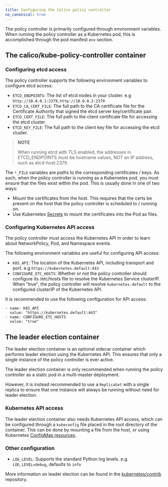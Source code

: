 ```yaml
---
title: Configuring the Calico policy controller
no_canonical: true
---
```


The policy controller is primarily configured through environment variables.  When running
the policy controller as a Kubernetes pod, this is accomplished through the pod manifest `env`
section.

## The calico/kube-policy-controller container

### Configuring etcd access

The policy controller supports the following environment variables to configure
etcd access:

* `ETCD_ENDPOINTS`: The list of etcd nodes in your cluster. e.g `http://10.0.0.1:2379,http://10.0.0.2:2379`
* `ETCD_CA_CERT_FILE`: The full path to the CA certificate file for the Certificate Authority that signed the etcd server key/certificate pair.
* `ETCD_CERT_FILE`: The full path to the client certificate file for accessing the etcd cluster.
* `ETCD_KEY_FILE`: The full path to the client key file for accessing the etcd cluster.

> **NOTE**
>
> When running etcd with TLS enabled, the addresses in ETCD_ENDPOINTS must be hostname values, NOT an IP address, such as etcd-host:2379.

The `*_FILE` variables are _paths_ to the corresponding certificates / keys.  As such, when the policy controller is running as a Kubernetes pod, you
must ensure that the files exist within the pod.  This is usually done in one of two ways:

* Mount the certificates from the host.  This requires that the certs be present on the host that the policy controller is scheduled to / running on.
* Use Kubernetes [Secrets](http://kubernetes.io/docs/user-guide/secrets/) to mount the certificates into the Pod as files.

### Configuring Kubernetes API access

The policy controller must access the Kubernetes API in order to learn about NetworkPolicy, Pod, and Namespace events.

The following environment variables are useful for configuring API access:

* `K8S_API`: The location of the Kubernetes API, including transport and port. e.g `https://kubernetes.default:443`
* `CONFIGURE_ETC_HOSTS`: Whether or not the policy controller should configure its /etc/hosts file to resolve the Kubernetes Service clusterIP.  When "true", the policy controller will resolve `kubernetes.default` to the configured clusterIP of the Kubernetes API.

It is recommended to use the following configuration for API access:

```
- name: K8S_API
  value: "https://kubernetes.default:443"
- name: CONFIGURE_ETC_HOSTS
  value: "true"
```

## The leader election container

The leader election container is an optional sidecar container which performs leader election using the Kubernetes API.
This ensures that only a single instance of the policy controller is ever active.

The leader election container is only recommended when running the policy controller as a static pod in a multi-master deployment.

However, it is instead recommended to use a `ReplicaSet` with a single replica to ensure that one instance
will always be running without need for leader election.

### Kubernetes API access

The leader election container also needs Kubernetes API access, which can be configured through a `kubeconfig` file placed in
the root directory of the container. This can be done by mounting a file from the host, or using Kubernetes [ConfigMap resources](http://kubernetes.io/docs/user-guide/configmap/).

### Other configuration

* `LOG_LEVEL`: Supports the standard Python log levels. e.g. `LOG_LEVEL=debug`, defaults to `info`

More information on leader election can be found in the [kubernetes/contrib](https://github.com/kubernetes/contrib/tree/master/election#simple-leader-election-with-kubernetes-and-docker) repository.
